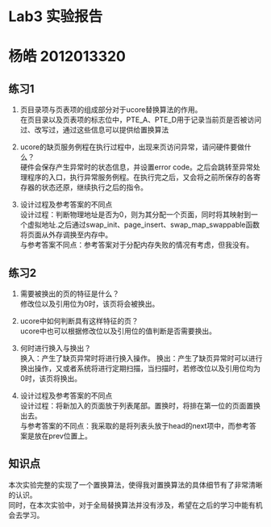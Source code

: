 # Lab3 实验报告
# 杨皓 2012013320

## 练习1

1. 页目录项与页表项的组成部分对于ucore替换算法的作用。  
	在页目录以及页表项的标志位中，PTE_A、PTE_D用于记录当前页是否被访问过、改写过，通过这些信息可以提供给置换算法

2. ucore的缺页服务例程在执行过程中，出现来页访问异常，请问硬件要做什么？  
	硬件会保存产生异常时的状态信息，并设置error code。之后会跳转至异常处理程序的入口，执行异常服务例程。在执行完之后，又会将之前所保存的各寄存器的状态还原，继续执行之后的指令。	

3. 设计过程及参考答案的不同点  
	设计过程：判断物理地址是否为0，则为其分配一个页面，同时将其映射到一个虚拟地址.之后通过swap_init、page_insert、swap_map_swappable函数将页面从外存调换至内存中。  
	与参考答案不同点：参考答案对于分配内存失败的情况有考虑，但我没有。

## 练习2

1. 需要被换出的页的特征是什么？  
	修改位以及引用位为0时，该页将会被换出。

2. ucore中如何判断具有这样特征的页？  
	ucore中也可以根据修改位以及引用位的值判断是否需要换出。

3. 何时进行换入与换出？  
	换入：产生了缺页异常时将进行换入操作。
	换出：产生了缺页异常时可以进行换出操作，又或者系统将进行定期扫描，当扫描时，若修改位以及引用位均为0时，该页将换出。

4. 设计过程及参考答案的不同点  
	设计过程：将新加入的页面放于列表尾部。置换时，将排在第一位的页面置换出去。  
	与参考答案的不同点：我采取的是将列表头放于head的next项中，而参考答案是放在prev位置上。

## 知识点
本次实验完整的实现了一个置换算法，使得我对置换算法的具体细节有了非常清晰的认识。  
同时，在本次实验中，对于全局替换算法并没有涉及，希望在之后的学习中能有机会去学习。
